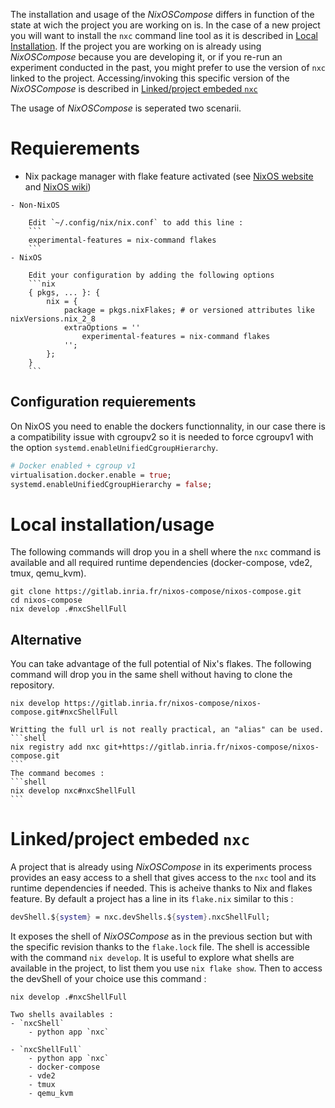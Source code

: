 The installation and usage of the _NixOSCompose_ differs in function of the state at wich the project you are working on is. In the case of a new project you will want to install the `nxc` command line tool as it is described in [Local Installation](local.md#local-installationusage). If the project you are working on is already using _NixOSCompose_ because you are developing it, or if you re-run an experiment conducted in the past, you might prefer to use the version of `nxc` linked to the project. Accessing/invoking this specific version of the _NixOSCompose_ is described in [Linked/project embeded `nxc`](local.md#linkedproject-embeded-nxc)

The usage of _NixOSCompose_ is seperated two scenarii.

# Requierements

- Nix package manager with flake feature activated (see [NixOS website](https://nixos.org/download.html) and [NixOS wiki](https://nixos.wiki/wiki/Flakes#Installing_flakes))

```admonish note title="Quick note from NixOS wiki to activate flake feature"
- Non-NixOS

    Edit `~/.config/nix/nix.conf` to add this line :
    ```
    experimental-features = nix-command flakes
    ```
- NixOS

    Edit your configuration by adding the following options
    ```nix
    { pkgs, ... }: {
        nix = {
            package = pkgs.nixFlakes; # or versioned attributes like nixVersions.nix_2_8
            extraOptions = ''
                experimental-features = nix-command flakes
            '';
        };
    }
    ```
```

## Configuration requierements

On NixOS you need to enable the dockers functionnality, in our case there is a compatibility issue with cgroupv2 so it is needed to force cgroupv1 with the option `systemd.enableUnifiedCgroupHierarchy`.

```nix
# Docker enabled + cgroup v1
virtualisation.docker.enable = true;
systemd.enableUnifiedCgroupHierarchy = false;
```


# Local installation/usage

The following commands will drop you in a shell where the `nxc` command is available and all required runtime dependencies (docker-compose, vde2, tmux, qemu_kvm).

```shell
git clone https://gitlab.inria.fr/nixos-compose/nixos-compose.git
cd nixos-compose
nix develop .#nxcShellFull
```
## Alternative

You can take advantage of the full potential of Nix's flakes. The following command will drop you in the same shell without having to clone the repository.
```shell
nix develop https://gitlab.inria.fr/nixos-compose/nixos-compose.git#nxcShellFull
```

~~~admonish tip
Writting the full url is not really practical, an "alias" can be used.
```shell
nix registry add nxc git+https://gitlab.inria.fr/nixos-compose/nixos-compose.git
```
The command becomes :
```shell
nix develop nxc#nxcShellFull
```
~~~

# Linked/project embeded `nxc`

A project that is already using _NixOSCompose_ in its experiments process provides an easy access to a shell that gives access to the `nxc` tool and its runtime dependencies if needed. This is acheive thanks to Nix and flakes feature. By default a project has a line in its `flake.nix` similar to this :

```nix
devShell.${system} = nxc.devShells.${system}.nxcShellFull;
```

It exposes the shell of _NixOSCompose_ as in the previous section but with the specific revision thanks to the `flake.lock` file. The shell is accessible with the command `nix develop`. It is useful to explore what shells are available in the project, to list them you use `nix flake show`. Then to access the devShell of your choice use this command :

```shell
nix develop .#nxcShellFull
```

```admonish info
Two shells availables :
- `nxcShell`
    - python app `nxc`

- `nxcShellFull`
    - python app `nxc`
    - docker-compose
    - vde2
    - tmux
    - qemu_kvm
```

<!-- 

2 scenarii are possible, either you are working on a new project or you are on one already using _NixOSCompose_, in this latter case and if the `flake.nix` still contains this following line
If you are working on a project that already uses _NixOSCompose_ you should use the nxc provided with it, it will use the exact version of the tool used to build it, the one used for the project. It is recommended. Or you can use you own installation like described in part ##.

_NixOSCompose_, thanks to Nix package manager, does not always need to be installed in a classical way. In the case where you are picking up a project which is already using _NixOSCompose_ it should not be necessary to an installation. If instead you are starting a new project you need to do 


## 2 scenarios

Depending on you usage you will not need to follow the same installation procedure. Starting a new project requires to initialize de project

### 2 scenarii possible
Either you are going to create a new project or you are using a project that was produced by NixOSCompose
Shell Nix avec NXC disponible
```
nix shell
```



## 

```
git clone https://gitlab.inria.fr/nixos-compose/nixos-compose
cd nixos-compose
nix-shell
ou 
nix develop
ou
nix build
```

```
nxc --help
nxc --testBuild # ce serait interessé
``` -->